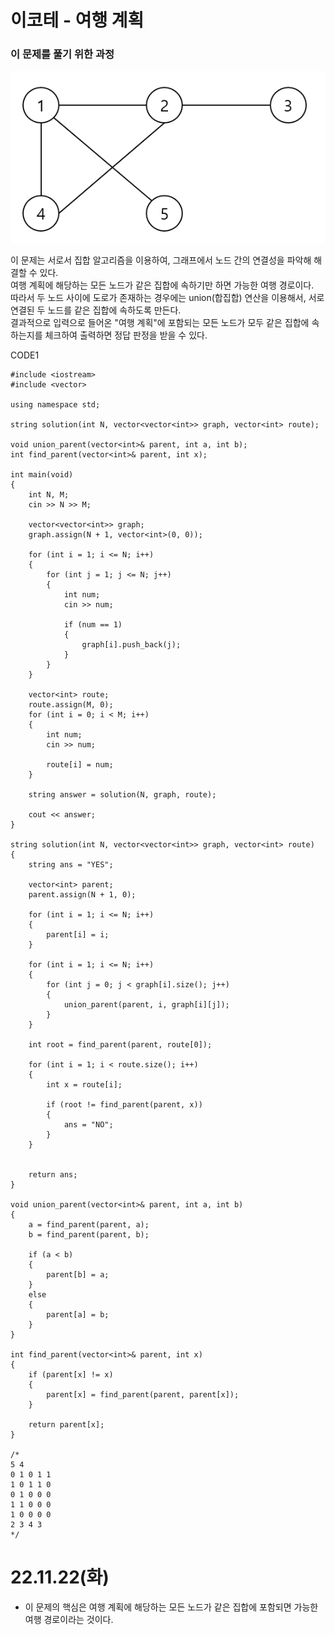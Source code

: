 #  이코테 - 여행 계획

### 이 문제를 풀기 위한 과정
![](https://github.com/gkgkfndudals/TIL/blob/master/Algorithm/img/img_20221122_TravelPlan1.PNG)

이 문제는 서로서 집합 알고리즘을 이용하여, 그래프에서 노드 간의 연결성을 파악해 해결할 수 있다.  
여행 계획에 해당하는 모든 노드가 같은 집합에 속하기만 하면 가능한 여행 경로이다.  
따라서 두 노드 사이에 도로가 존재하는 경우에는 union(합집합) 연산을 이용해서, 서로 연결된 두 노드를 같은 집합에 속하도록 만든다.  
결과적으로 입력으로 들어온 "여행 계획"에 포함되는 모든 노드가 모두 같은 집합에 속하는지를 체크하여 출력하면 정답 판정을 받을 수 있다.  



CODE1

    #include <iostream>
    #include <vector>

    using namespace std;

    string solution(int N, vector<vector<int>> graph, vector<int> route);

    void union_parent(vector<int>& parent, int a, int b);
    int find_parent(vector<int>& parent, int x);

    int main(void)
    {
        int N, M;
        cin >> N >> M;

        vector<vector<int>> graph;
        graph.assign(N + 1, vector<int>(0, 0));

        for (int i = 1; i <= N; i++)
        {
            for (int j = 1; j <= N; j++)
            {
                int num;
                cin >> num;

                if (num == 1)
                {
                    graph[i].push_back(j);
                }
            }
        }

        vector<int> route;
        route.assign(M, 0);
        for (int i = 0; i < M; i++)
        {
            int num;
            cin >> num;

            route[i] = num;
        }

        string answer = solution(N, graph, route);

        cout << answer;
    }

    string solution(int N, vector<vector<int>> graph, vector<int> route)
    {
        string ans = "YES";

        vector<int> parent;
        parent.assign(N + 1, 0);

        for (int i = 1; i <= N; i++)
        {
            parent[i] = i;
        }

        for (int i = 1; i <= N; i++)
        {
            for (int j = 0; j < graph[i].size(); j++)
            {
                union_parent(parent, i, graph[i][j]);
            }
        }

        int root = find_parent(parent, route[0]);

        for (int i = 1; i < route.size(); i++)
        {
            int x = route[i];

            if (root != find_parent(parent, x))
            {
                ans = "NO";
            }
        }


        return ans;
    }

    void union_parent(vector<int>& parent, int a, int b)
    {
        a = find_parent(parent, a);
        b = find_parent(parent, b);

        if (a < b)
        {
            parent[b] = a;
        }
        else
        {
            parent[a] = b;
        }
    }

    int find_parent(vector<int>& parent, int x)
    {
        if (parent[x] != x)
        {
            parent[x] = find_parent(parent, parent[x]);
        }

        return parent[x];
    }

    /*
    5 4
    0 1 0 1 1
    1 0 1 1 0
    0 1 0 0 0
    1 1 0 0 0
    1 0 0 0 0
    2 3 4 3
    */

# 22.11.22(화)
* 이 문제의 핵심은 여행 계획에 해당하는 모든 노드가 같은 집합에 포함되면 가능한 여행 경로이라는 것이다.  